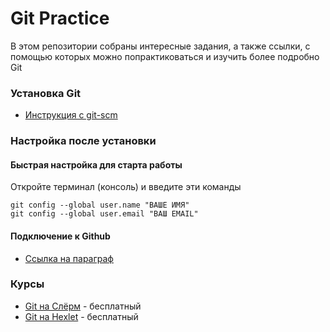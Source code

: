 # Git Practice

В этом репозитории собраны интересные задания, а также ссылки, с помощью которых можно попрактиковаться и изучить более подробно Git

### Установка Git

* [Инструкция с git-scm](https://git-scm.com/book/ru/v2/%D0%92%D0%B2%D0%B5%D0%B4%D0%B5%D0%BD%D0%B8%D0%B5-%D0%A3%D1%81%D1%82%D0%B0%D0%BD%D0%BE%D0%B2%D0%BA%D0%B0-Git)

### Настройка после установки

#### Быстрая настройка для старта работы

Откройте терминал (консоль) и введите эти команды

```
git config --global user.name "ВАШЕ ИМЯ"
git config --global user.email "ВАШ EMAIL"
```

#### Подключение к Github

* [Ссылка на параграф](https://docs.github.com/ru/get-started/quickstart/set-up-git#setting-up-git)


### Курсы

* [Git на Слёрм](https://slurm.io/git) - бесплатный
* [Git на Hexlet](https://ru.hexlet.io/courses/intro_to_git) - бесплатный

